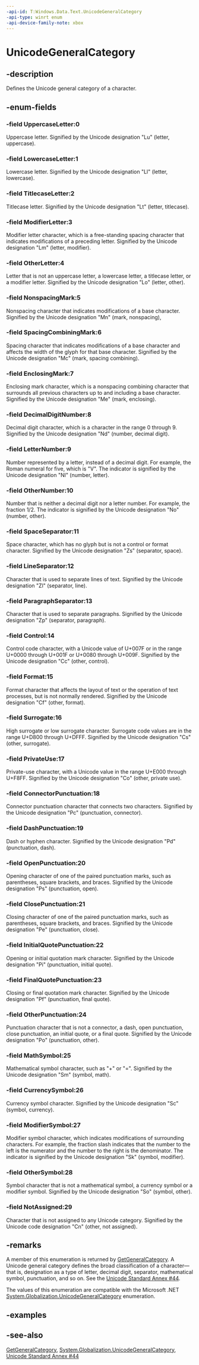 ```yaml
---
-api-id: T:Windows.Data.Text.UnicodeGeneralCategory
-api-type: winrt enum
-api-device-family-note: xbox
---
```


<!-- Enumeration syntax
public enum Windows.Data.Text.UnicodeGeneralCategory : int
-->

# UnicodeGeneralCategory

## -description
Defines the Unicode general category of a character.

## -enum-fields
### -field UppercaseLetter:0
Uppercase letter. Signified by the Unicode designation "Lu" (letter, uppercase).

### -field LowercaseLetter:1
Lowercase letter. Signified by the Unicode designation "Ll" (letter, lowercase).

### -field TitlecaseLetter:2
Titlecase letter. Signified by the Unicode designation "Lt" (letter, titlecase).

### -field ModifierLetter:3
Modifier letter character, which is a free-standing spacing character that indicates modifications of a preceding letter. Signified by the Unicode designation "Lm" (letter, modifier).

### -field OtherLetter:4
Letter that is not an uppercase letter, a lowercase letter, a titlecase letter, or a modifier letter. Signified by the Unicode designation "Lo" (letter, other).

### -field NonspacingMark:5
Nonspacing character that indicates modifications of a base character. Signified by the Unicode designation "Mn" (mark, nonspacing),

### -field SpacingCombiningMark:6
Spacing character that indicates modifications of a base character and affects the width of the glyph for that base character. Signified by the Unicode designation "Mc" (mark, spacing combining).

### -field EnclosingMark:7
Enclosing mark character, which is a nonspacing combining character that surrounds all previous characters up to and including a base character. Signified by the Unicode designation "Me" (mark, enclosing).

### -field DecimalDigitNumber:8
Decimal digit character, which is a character in the range 0 through 9. Signified by the Unicode designation "Nd" (number, decimal digit).

### -field LetterNumber:9
Number represented by a letter, instead of a decimal digit. For example, the Roman numeral for five, which is "V". The indicator is signified by the Unicode designation "Nl" (number, letter).

### -field OtherNumber:10
Number that is neither a decimal digit nor a letter number. For example, the fraction 1/2. The indicator is signified by the Unicode designation "No" (number, other).

### -field SpaceSeparator:11
Space character, which has no glyph but is not a control or format character. Signified by the Unicode designation "Zs" (separator, space).

### -field LineSeparator:12
Character that is used to separate lines of text. Signified by the Unicode designation "Zl" (separator, line).

### -field ParagraphSeparator:13
Character that is used to separate paragraphs. Signified by the Unicode designation "Zp" (separator, paragraph).

### -field Control:14
Control code character, with a Unicode value of U+007F or in the range U+0000 through U+001F or U+0080 through U+009F. Signified by the Unicode designation "Cc" (other, control).

### -field Format:15
Format character that affects the layout of text or the operation of text processes, but is not normally rendered. Signified by the Unicode designation "Cf" (other, format).

### -field Surrogate:16
High surrogate or low surrogate character. Surrogate code values are in the range U+D800 through U+DFFF. Signified by the Unicode designation "Cs" (other, surrogate).

### -field PrivateUse:17
Private-use character, with a Unicode value in the range U+E000 through U+F8FF. Signified by the Unicode designation "Co" (other, private use).

### -field ConnectorPunctuation:18
Connector punctuation character that connects two characters. Signified by the Unicode designation "Pc" (punctuation, connector).

### -field DashPunctuation:19
Dash or hyphen character. Signified by the Unicode designation "Pd" (punctuation, dash).

### -field OpenPunctuation:20
Opening character of one of the paired punctuation marks, such as parentheses, square brackets, and braces. Signified by the Unicode designation "Ps" (punctuation, open).

### -field ClosePunctuation:21
Closing character of one of the paired punctuation marks, such as parentheses, square brackets, and braces. Signified by the Unicode designation "Pe" (punctuation, close).

### -field InitialQuotePunctuation:22
Opening or initial quotation mark character. Signified by the Unicode designation "Pi" (punctuation, initial quote).

### -field FinalQuotePunctuation:23
Closing or final quotation mark character. Signified by the Unicode designation "Pf" (punctuation, final quote).

### -field OtherPunctuation:24
Punctuation character that is not a connector, a dash, open punctuation, close punctuation, an initial quote, or a final quote. Signified by the Unicode designation "Po" (punctuation, other).

### -field MathSymbol:25
Mathematical symbol character, such as "+" or "=". Signified by the Unicode designation "Sm" (symbol, math).

### -field CurrencySymbol:26
Currency symbol character. Signified by the Unicode designation "Sc" (symbol, currency).

### -field ModifierSymbol:27
Modifier symbol character, which indicates modifications of surrounding characters. For example, the fraction slash indicates that the number to the left is the numerator and the number to the right is the denominator. The indicator is signified by the Unicode designation "Sk" (symbol, modifier).

### -field OtherSymbol:28
Symbol character that is not a mathematical symbol, a currency symbol or a modifier symbol. Signified by the Unicode designation "So" (symbol, other).

### -field NotAssigned:29
Character that is not assigned to any Unicode category. Signified by the Unicode code designation "Cn" (other, not assigned).


## -remarks
A member of this enumeration is returned by [GetGeneralCategory](unicodecharacters_getgeneralcategory_1785789586.md). A Unicode general category defines the broad classification of a character— that is, designation as a type of letter, decimal digit, separator, mathematical symbol, punctuation, and so on. See the [Unicode Standard Annex #44](http://www.unicode.org/reports/tr44/#General_Category_Values).

The values of this enumeration are compatible with the Microsoft .NET  [System.Globalization.UnicodeGeneralCategory](http://technet.microsoft.com/en-us/library/system.globalization.unicodecategory.aspx) enumeration.

## -examples

## -see-also
[GetGeneralCategory](unicodecharacters_getgeneralcategory_1785789586.md), [System.Globalization.UnicodeGeneralCategory](http://technet.microsoft.com/en-us/library/system.globalization.unicodecategory.aspx), [Unicode Standard Annex #44](http://www.unicode.org/reports/tr44/#General_Category_Values)
